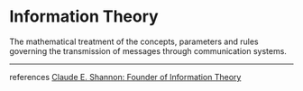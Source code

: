 # Information Theory

The mathematical treatment of the concepts, parameters and rules governing the transmission of messages through communication systems.

---
references [Claude E. Shannon: Founder of Information Theory](https://www.scientificamerican.com/article/claude-e-shannon-founder/)